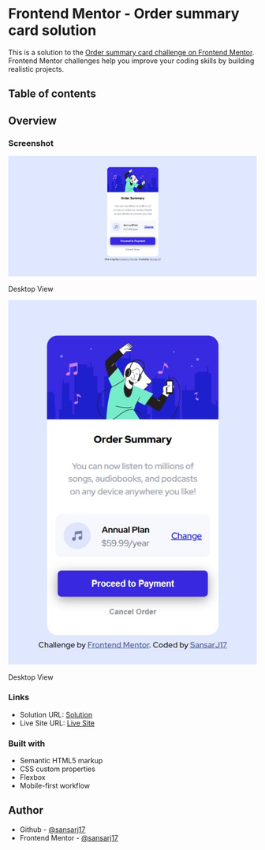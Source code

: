 # Frontend Mentor - Order summary card solution

This is a solution to the [Order summary card challenge on Frontend Mentor](https://www.frontendmentor.io/challenges/order-summary-component-QlPmajDUj). Frontend Mentor challenges help you improve your coding skills by building realistic projects.

## Table of contents

## Overview

### Screenshot

![](./images/sol-desktop.jpg)

Desktop View

![](./images/sol-mobile.jpg)

Desktop View

### Links

- Solution URL: [Solution](https://www.frontendmentor.io/solutions/)
- Live Site URL: [Live Site](https://sansarj17.github.io/FM-OrderSummary/)

### Built with

- Semantic HTML5 markup
- CSS custom properties
- Flexbox
- Mobile-first workflow

## Author

- Github - [@sansarj17](https://github.com/sansarj17/)
- Frontend Mentor - [@sansarj17](https://www.frontendmentor.io/profile/sansarj17)

